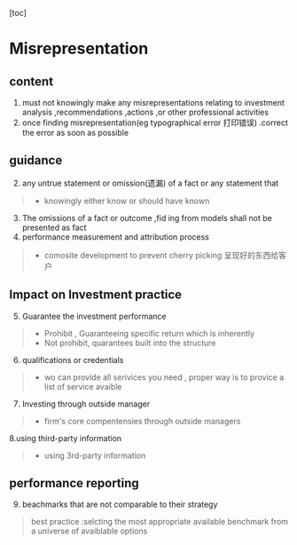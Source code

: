 [toc]

# Misrepresentation


## content

1. must not knowingly make any misrepresentations relating to investment analysis ,recommendations  ,actions ,or other professional activities 
2. once finding misrepresentation(eg typographical error 打印错误) .correct the error as soon as possible 

## guidance

2. any untrue statement or omission(遗漏) of a fact or any statement that 
> - knowingly  either know or should have known 

3. The omissions of a fact or outcome ,fid ing from models shall not be presented as fact 
4.    performance measurement and attribution process
> - comosite development to prevent cherry picking  呈现好的东西给客户 

## Impact on Investment practice 

5. Guarantee the investment performance  
> -  Prohibit , Guaranteeing specific return which is inherently 
> - Not prohibit, quarantees built into the structure 


6. qualifications or credentials 

> - wo can provide all serivices you need , proper way is to provice a list of service avaible 

7. Investing through outside manager 
> - firm's core compentensies through outside managers

8.using third-party information 

> - using 3rd-party information 

## performance reporting 

9. beachmarks that are not comparable to their strategy 

> best practice :selcting the most appropriate available benchmark from a universe of avaiblable options 

